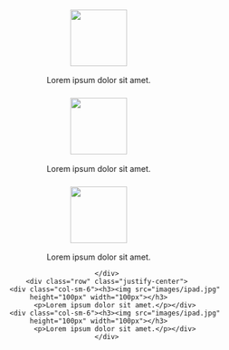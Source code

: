 <html>
<head>
<meta charset="UTF-8">
	<meta name="viewport" content="width=device-width, initial-scale=1">
	<title>Bootstrap jumbotron</title>
	<link type="text/css" rel="stylesheet" href="test8.css">
	<link rel="stylesheet" href="https://stackpath.bootstrapcdn.com/bootstrap/4.3.1/css/bootstrap.min.css" integrity="sha384-ggOyR0iXCbMQv3Xipma34MD+dH/1fQ784/j6cY/iJTQUOhcWr7x9JvoRxT2MZw1T" crossorigin="anonymous">
	<link rel="stylesheet" href="bootstrap/css/bootstrap.css">

</head>
<body>
	<div class="container" align="center">
	    <div class="row"> 
	        <div class="col-sm-4"><h3><img src="images/ipad.jpg" height="100px" width="100px"></h3>
	        <p>Lorem ipsum dolor sit amet.</p></div>
	        <div class="col-sm-4"><h3><img src="images/ipad.jpg" height="100px" width="100px"></h3>
	        <p>Lorem ipsum dolor sit amet.</p></div>
	        <div class="col-sm-4"><h3><img src="images/ipad.jpg" height="100px" width="100px"></h3>
	        <p>Lorem ipsum dolor sit amet.</p></div>
	        
	    </div>
	    <div class="row" class="justify-center">
	        <div class="col-sm-6"><h3><img src="images/ipad.jpg" height="100px" width="100px"></h3>
	        <p>Lorem ipsum dolor sit amet.</p></div>
	        <div class="col-sm-6"><h3><img src="images/ipad.jpg" height="100px" width="100px"></h3>
	        <p>Lorem ipsum dolor sit amet.</p></div>
	      </div>  
</div>


</body>
